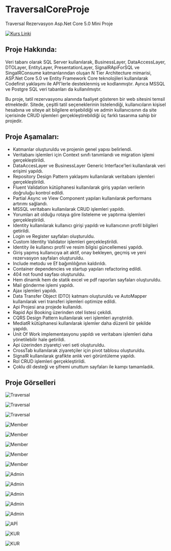 # TraversalCoreProje
Traversal Rezervasyon Asp.Net Core 5.0 Mini Proje 

[![Kurs Linki](https://img.shields.io/badge/Kurs%20Linki%20-izlemek%20için%20tıklayın-purple)](https://www.youtube.com/playlist?list=PLKnjBHu2xXNMK5MBogdXmsXVi3K_eEZT5)

## Proje Hakkında: 
Veri tabanı olarak SQL Server kullanılarak, BusinessLayer, DataAccessLayer, DTOLayer, EntityLayer, PresentationLayer, SignalRApiForSQL ve SingalRConsume katmanlarından oluşan N Tier Architecture mimarisi, ASP.Net Core 5.0 ve Entity Framework Core teknolojileri kullanılarak Codefirst yaklaşımı ile API'lerle desteklenmiş ve kodlanmıştır. Ayrıca MSSQL ve Postgre SQL veri tabanları da kullanılmıştır.

Bu proje, tatil rezervasyonu alanında faaliyet gösteren bir web sitesini temsil etmektedir. Sitede, çeşitli tatil seçeneklerinin listelendiği, kullanıcıların kişisel hesabına ve siteye ait bilgilere erişebildiği ve admin kullanıcısının da site içerisinde CRUD işlemleri gerçekleştirebildiği üç farklı tasarıma sahip bir projedir.

## Proje Aşamaları:

* Katmanlar oluşturuldu ve projenin genel yapısı belirlendi.
* Veritabanı işlemleri için Context sınıfı tanımlandı ve migration işlemi gerçekleştirildi.
* DataAccesLayer ve BusinessLayer Generic Interface'leri kullanılarak veri erişimi yapıldı.
* Repository Design Pattern yaklaşımı kullanılarak veritabanı işlemleri gerçekleştirildi.
* Fluent Validation kütüphanesi kullanılarak giriş yapılan verilerin doğruluğu kontrol edildi.
* Partial Async ve View Component yapıları kullanılarak performans artırımı sağlandı.
* MSSQL veritabanı kullanılarak CRUD işlemleri yapıldı.
* Yorumları ait olduğu rotaya göre listeleme ve yaptırma işlemleri gerçekleştirildi.
* Identity kullanılarak kullanıcı girişi yapıldı ve kullanıcının profil bilgileri getirildi.
* Login ve Register sayfaları oluşturuldu.
* Custom Identity Validator işlemleri gerçekleştirildi.
* Identity ile kullanıcı profil ve resim bilgisi güncellemesi yapıldı.
* Giriş yapmış kullanıcıya ait aktif, onay bekleyen, geçmiş ve yeni rezervasyon sayfaları oluşturuldu.
* Include metodu ve Ef bağımlılığının kaldırıldı.
* Container dependencies ve startup yapıları refactoring edildi.
* 404 not found sayfası oluşturuldu.
* Hem dinamik hem de statik excel ve pdf raporları sayfaları oluşturuldu.
* Mail gönderme işlemi yapıldı.
* Ajax işlemleri yapıldı.
* Data Transfer Object (DTO) katmanı oluşturuldu ve AutoMapper kullanılarak veri transferi işlemleri optimize edildi.
* Api Projesi ana projede kullanıldı.
* Rapid Api Booking üzerinden otel listesi çekildi.
* CQRS Design Pattern kullanılarak veri işlemleri ayrıştırıldı.
* MediatR kütüphanesi kullanılarak işlemler daha düzenli bir şekilde yapıldı.
* Unit Of Work implementasyonu yapıldı ve veritabanı işlemleri daha yönetilebilir hale getirildi.
* Api üzerinden ziyaretçi veri seti oluşturuldu.
* CrossTab kullanılarak ziyaretçiler için pivot tablosu oluşturuldu.
* SignalR kullanılarak grafikte anlık veri görüntüleme yapıldı.
* Rol CRUD işlemleri gerçekleştirildi.
* Çoklu dil desteği ve şifremi unuttum sayfaları ile kampı tamamladık.

## Proje Görselleri

![Traversal](https://github.com/SenaBoyuktas/TraversalCoreProje/blob/master/Proje/1.jpg)

![Traversal](https://github.com/SenaBoyuktas/TraversalCoreProje/blob/master/Proje/4.jpg)

![Traversal](https://github.com/SenaBoyuktas/TraversalCoreProje/blob/master/Proje/6.jpg)

![Member](https://github.com/SenaBoyuktas/TraversalCoreProje/blob/master/Proje/8.jpg)

![Member](https://github.com/SenaBoyuktas/TraversalCoreProje/blob/master/Proje/9.jpg)

![Member](https://github.com/SenaBoyuktas/TraversalCoreProje/blob/master/Proje/10.jpg)

![Member](https://github.com/SenaBoyuktas/TraversalCoreProje/blob/master/Proje/11.jpg)

![Member](https://github.com/SenaBoyuktas/TraversalCoreProje/blob/master/Proje/12.jpg)

![Admin](https://github.com/SenaBoyuktas/TraversalCoreProje/blob/master/Proje/13.jpg)

![Admin](https://github.com/SenaBoyuktas/TraversalCoreProje/blob/master/Proje/15.jpg)

![Admin](https://github.com/SenaBoyuktas/TraversalCoreProje/blob/master/Proje/16.jpg)

![Admin](https://github.com/SenaBoyuktas/TraversalCoreProje/blob/master/Proje/17.jpg)

![Admin](https://github.com/SenaBoyuktas/TraversalCoreProje/blob/master/Proje/18.jpg)

![APİ](https://raw.githubusercontent.com/senaboyuktas/TraversalCoreProje/master/Proje/19.png)

![KUR](https://raw.githubusercontent.com/senaboyuktas/TraversalCoreProje/master/Proje/20.png)

![KUR](https://raw.githubusercontent.com/senaboyuktas/TraversalCoreProje/master/Proje/21.png)
